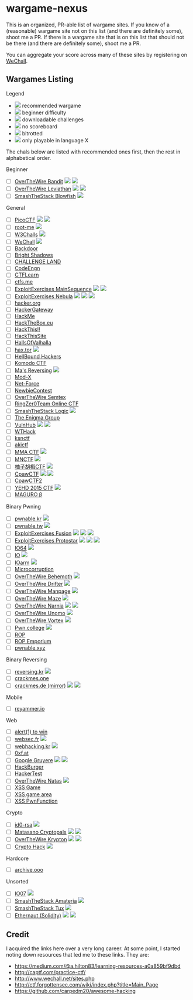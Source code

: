 # wargame-nexus

This is an organized, PR-able list of wargame sites.
If you know of a (reasonable) wargame site not on this list (and there are definitely some), shoot me a PR.
If there is a wargame site that is on this list that should not be there (and there are definitely some), shoot me a PR.

You can aggregate your score across many of these sites by registering on [WeChall](http://www.wechall.net).

## Wargames Listing

Legend

- <img src="https://img.shields.io/badge/recommended-yes-green.svg"> recommended wargame
- <img src="https://img.shields.io/badge/difficulty-beginner-green.svg"> beginner difficulty
- <img src="https://img.shields.io/badge/style-offline-lightgrey.svg"> downloadable challenges
- <img src="https://img.shields.io/badge/scoring-no-lightgrey.svg"> no scoreboard
- <img src="https://img.shields.io/badge/status-degraded-red.svg"> bitrotted
- <img src="https://img.shields.io/badge/language-X-orange.svg"> only playable in language X

The chals below are listed with recommended ones first, then the rest in alphabetical order.

Beginner

- [ ] [OverTheWire Bandit](http://overthewire.org/wargames/bandit/) <img src="https://img.shields.io/badge/difficulty-beginner-green.svg"> <img src="https://img.shields.io/badge/scoring-no-lightgrey.svg">
- [ ] [OverTheWire Leviathan](http://overthewire.org/wargames/leviathan/) <img src="https://img.shields.io/badge/difficulty-beginner-green.svg"> <img src="https://img.shields.io/badge/scoring-no-lightgrey.svg">
- [ ] [SmashTheStack Blowfish](http://smashthestack.org/blowfish.html) <img src="https://img.shields.io/badge/scoring-no-lightgrey.svg">

General

- [ ] [PicoCTF](http://picoctf.com) <img src="https://img.shields.io/badge/recommended-yes-green.svg"> <img src="https://img.shields.io/badge/difficulty-beginner-green.svg">
- [ ] [root-me](http://root-me.org) <img src="https://img.shields.io/badge/recommended-yes-green.svg">
- [ ] [W3Challs](https://w3challs.com/) <img src="https://img.shields.io/badge/recommended-yes-green.svg">
- [ ] [WeChall](http://www.wechall.net/) <img src="https://img.shields.io/badge/recommended-yes-green.svg">
- [ ] [Backdoor](https://backdoor.sdslabs.co/challenges)
- [ ] [Bright Shadows](http://bright-shadows.net/)
- [ ] [CHALLENGE LAND](http://challengeland.co/)
- [ ] [CodeEngn](http://codeengn.com/challenges/)
- [ ] [CTFLearn](https://ctflearn.com/)
- [ ] [ctfs.me](http://ctfs.me/)
- [ ] [ExploitExercises MainSequence](https://exploit.education/mainsequence/) <img src="https://img.shields.io/badge/style-offline-lightgrey.svg"> <img src="https://img.shields.io/badge/scoring-no-lightgrey.svg">
- [ ] [ExploitExercises Nebula](https://exploit.education/nebula/) <img src="https://img.shields.io/badge/difficulty-beginner-green.svg"> <img src="https://img.shields.io/badge/style-offline-lightgrey.svg"> <img src="https://img.shields.io/badge/scoring-no-lightgrey.svg">
- [ ] [hacker.org](http://www.hacker.org/)
- [ ] [HackerGateway](https://www.hackergateway.com/)
- [ ] [HackMe](https://hack.me/)
- [ ] [HackTheBox.eu](https://hackthebox.eu)
- [ ] [HackThis!!](https://www.hackthis.co.uk/)
- [ ] [HackThisSite](https://www.hackthissite.org/)
- [ ] [HallsOfValhalla](https://halls-of-valhalla.org/beta/)
- [ ] [hax.tor](http://hax.tor.hu/welcome/) <img src="https://img.shields.io/badge/status-degraded-red.svg">
- [ ] [HellBound Hackers](https://www.hellboundhackers.org/)
- [ ] [Komodo CTF](http://ctf.komodosec.com/)
- [ ] [Ma's Reversing](http://3564020356.org/) <img src="https://img.shields.io/badge/scoring-no-lightgrey.svg">
- [ ] [Mod-X](http://www.mod-x.co.uk/main.php)
- [ ] [Net-Force](https://net-force.nl/)
- [ ] [NewbieContest](https://www.newbiecontest.org/)
- [ ] [OverTheWire Semtex](http://overthewire.org/wargames/semtex/)
- [ ] [RingZer0Team Online CTF](https://ringzer0team.com/home)
- [ ] [SmashTheStack Logic](http://logic.smashthestack.org:88/) <img src="https://img.shields.io/badge/scoring-no-lightgrey.svg">
- [ ] [The Enigma Group](https://www.enigmagroup.org/)
- [ ] [VulnHub](https://www.vulnhub.com/) <img src="https://img.shields.io/badge/style-offline-lightgrey.svg"> <img src="https://img.shields.io/badge/scoring-no-lightgrey.svg">
- [ ] [WTHack](https://www.onlinectf.com/challenges/)
- [ ] [ksnctf](http://ksnctf.sweetduet.info/)
- [ ] [akictf](https://ctf.katsudon.org/)
- [ ] [MMA CTF](https://ctf.mma.club.uec.ac.jp/) <img src="https://img.shields.io/badge/language-japanese-orange.svg">
- [ ] [MNCTF](http://mnctf.info/) <img src="https://img.shields.io/badge/language-japanese-orange.svg">
- [ ] [柚子胡椒CTF](https://ctf.mzyy94.com/) <img src="https://img.shields.io/badge/language-japanese-orange.svg">
- [ ] [CpawCTF](https://ctf.cpaw.site/) <img src="https://img.shields.io/badge/difficulty-beginner-green.svg"> <img src="https://img.shields.io/badge/language-japanese-orange.svg">
- [ ] [CpawCTF2](https://ctf2.cpaw.site/)
- [ ] [YEHD 2015 CTF](https://2015-yehd-ctf.meiji-ncc.tech/) <img src="https://img.shields.io/badge/language-japanese-orange.svg">
- [ ] [MAGURO β](https://score.maguro.run/)

Binary Pwning

- [ ] [pwnable.kr](http://pwnable.kr) <img src="https://img.shields.io/badge/recommended-yes-green.svg">
- [ ] [pwnable.tw](http://pwnable.tw) <img src="https://img.shields.io/badge/recommended-yes-green.svg">
- [ ] [ExploitExercises Fusion](https://exploit.education/fusion/) <img src="https://img.shields.io/badge/difficulty-beginner-green.svg"> <img src="https://img.shields.io/badge/style-offline-lightgrey.svg"> <img src="https://img.shields.io/badge/scoring-no-lightgrey.svg">
- [ ] [ExploitExercises Protostar](https://exploit.education/protostar/) <img src="https://img.shields.io/badge/difficulty-beginner-green.svg"> <img src="https://img.shields.io/badge/style-offline-lightgrey.svg"> <img src="https://img.shields.io/badge/scoring-no-lightgrey.svg">
- [ ] [IO64](http://io.netgarage.org:8064/) <img src="https://img.shields.io/badge/scoring-no-lightgrey.svg">
- [ ] [IO](https://io.netgarage.org/) <img src="https://img.shields.io/badge/scoring-no-lightgrey.svg">
- [ ] [IOarm](http://ioarm.netgarage.org/) <img src="https://img.shields.io/badge/scoring-no-lightgrey.svg">
- [ ] [Microcorruption](https://microcorruption.com/login)
- [ ] [OverTheWire Behemoth](http://overthewire.org/wargames/behemoth/) <img src="https://img.shields.io/badge/scoring-no-lightgrey.svg">
- [ ] [OverTheWire Drifter](http://overthewire.org/wargames/drifter/) <img src="https://img.shields.io/badge/scoring-no-lightgrey.svg">
- [ ] [OverTheWire Manpage](http://overthewire.org/wargames/manpage/) <img src="https://img.shields.io/badge/scoring-no-lightgrey.svg">
- [ ] [OverTheWire Maze](http://overthewire.org/wargames/maze/) <img src="https://img.shields.io/badge/scoring-no-lightgrey.svg">
- [ ] [OverTheWire Narnia](http://overthewire.org/wargames/narnia/) <img src="https://img.shields.io/badge/difficulty-beginner-green.svg"> <img src="https://img.shields.io/badge/scoring-no-lightgrey.svg">
- [ ] [OverTheWire Unomo](http://overthewire.org/wargames/utumno/) <img src="https://img.shields.io/badge/scoring-no-lightgrey.svg">
- [ ] [OverTheWire Vortex](http://overthewire.org/wargames/vortex/) <img src="https://img.shields.io/badge/scoring-no-lightgrey.svg">
- [ ] [Pwn.college](https://pwn.college) <img src="https://img.shields.io/badge/difficulty-beginner-green.svg">
- [ ] [ROP](https://game.rop.sh/)
- [ ] [ROP Emporium](https://ropemporium.com/)
- [ ] [pwnable.xyz](https://pwnable.xyz/)

Binary Reversing

- [ ] [reversing.kr](http://reversing.kr) <img src="https://img.shields.io/badge/recommended-yes-green.svg">
- [ ] [crackmes.one](https://crackmes.one/)
- [ ] [crackmes.de (mirror)](https://tuts4you.com/e107_plugins/download/download.php?view.3152) <img src="https://img.shields.io/badge/style-offline-lightgrey.svg"> <img src="https://img.shields.io/badge/scoring-no-lightgrey.svg">

Mobile

- [ ] [reyammer.io](https://challs.reyammer.io/) 

Web

- [ ] [alert(1) to win](https://alf.nu/alert1/)
- [ ] [websec.fr](http://websec.fr) <img src="https://img.shields.io/badge/recommended-yes-green.svg">
- [ ] [webhacking.kr](http://webhacking.kr/) <img src="https://img.shields.io/badge/recommended-yes-green.svg">
- [ ] [0xf.at](https://0xf.at/)
- [ ] [Google Gruyere](http://google-gruyere.appspot.com/) <img src="https://img.shields.io/badge/difficulty-beginner-green.svg"> <img src="https://img.shields.io/badge/scoring-no-lightgrey.svg">
- [ ] [HackBurger](https://hackburger.ee/)
- [ ] [HackerTest](http://www.hackertest.net/)
- [ ] [OverTheWire Natas](http://overthewire.org/wargames/natas/) <img src="https://img.shields.io/badge/scoring-no-lightgrey.svg">
- [ ] [XSS Game](https://www.xssgame.com/)
- [ ] [XSS game area](https://xss-game.appspot.com/)
- [ ] [XSS PwnFunction](https://xss.pwnfunction.com/)

Crypto

- [ ] [id0-rsa](https://id0-rsa.pub/) <img src="https://img.shields.io/badge/recommended-yes-green.svg">
- [ ] [Matasano Cryptopals](https://cryptopals.com/) <img src="https://img.shields.io/badge/recommended-yes-green.svg"> <img src="https://img.shields.io/badge/scoring-no-lightgrey.svg">
- [ ] [OverTheWire Krypton](http://overthewire.org/wargames/krypton/) <img src="https://img.shields.io/badge/difficulty-beginner-green.svg"> <img src="https://img.shields.io/badge/scoring-no-lightgrey.svg">
- [ ] [Crypto Hack](https://cryptohack.org/) <img src="https://img.shields.io/badge/recommended-yes-green.svg">

Hardcore

- [ ] [archive.ooo](https://archive.ooo)

Unsorted

- [ ] [IO07](http://io.netgarage.org:777/) <img src="https://img.shields.io/badge/scoring-no-lightgrey.svg">
- [ ] [SmashTheStack Amateria](http://amateria.smashthestack.org:89/) <img src="https://img.shields.io/badge/scoring-no-lightgrey.svg">
- [ ] [SmashTheStack Tux](http://tux.smashthestack.org:86/) <img src="https://img.shields.io/badge/scoring-no-lightgrey.svg">
- [ ] [Ethernaut (Solidity)](https://ethernaut.zeppelin.solutions/) <img src="https://img.shields.io/badge/difficulty-beginner-green.svg"> <img src="https://img.shields.io/badge/scoring-no-lightgrey.svg">

## Credit

I acquired the links here over a very long career.
At some point, I started noting down resources that led me to these links.
They are:

- https://medium.com/@a.hilton83/learning-resources-a0a859bf9dbd
- http://captf.com/practice-ctf/
- http://www.wechall.net/sites.php
- http://ctf.forgottensec.com/wiki/index.php?title=Main_Page
- https://github.com/carpedm20/awesome-hacking
